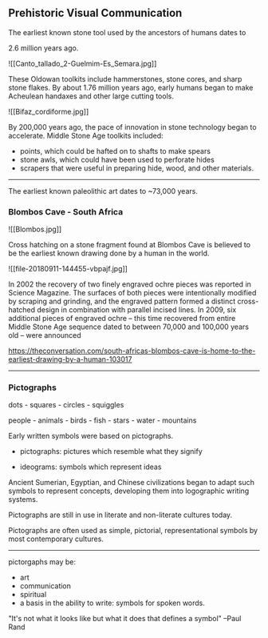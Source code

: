 ## Prehistoric Visual Communication

The earliest known stone tool used by the ancestors of humans dates to

2.6 million years ago.

![[Canto_tallado_2-Guelmim-Es_Semara.jpg]]

These Oldowan toolkits include hammerstones, stone cores, and sharp stone flakes. By about 1.76 million years ago, early humans began to make Acheulean handaxes and other large cutting tools.

![[Bifaz_cordiforme.jpg]]

By 200,000 years ago, the pace of innovation in stone technology began to accelerate. Middle Stone Age toolkits included: 

- points, which could be hafted on to shafts to make spears
- stone awls, which could have been used to perforate hides
- scrapers that were useful in preparing hide, wood, and other materials.

<hr>

The earliest known paleolithic art dates to ~73,000 years.

### Blombos Cave - South Africa

![[Blombos.jpg]]

Cross hatching on a stone fragment found at Blombos Cave is believed to be the earliest known drawing done by a human in the world.

![[file-20180911-144455-vbpajf.jpg]]

In 2002 the recovery of two finely engraved ochre pieces was reported in Science Magazine. The surfaces of both pieces were intentionally modified by scraping and grinding, and the engraved pattern formed a distinct cross-hatched design in combination with parallel incised lines. In 2009, six additional pieces of engraved ochre – this time recovered from entire Middle Stone Age sequence dated to between 70,000 and 100,000 years old – were announced

https://theconversation.com/south-africas-blombos-cave-is-home-to-the-earliest-drawing-by-a-human-103017

<hr>

### Pictographs

dots - squares - circles - squiggles

people - animals - birds - fish - stars - water - mountains

Early written symbols were based on pictographs.

- pictographs: pictures which resemble what they signify

- ideograms: symbols which represent ideas

Ancient Sumerian, Egyptian, and Chinese civilizations began to adapt such symbols to represent concepts, developing them into logographic writing systems. 

Pictographs are still in use in literate and non-literate cultures today.

Pictographs are often used as simple, pictorial, representational symbols by most contemporary cultures.

<hr>

pictorgaphs may be:

- art
- communication
- spiritual
- a basis in the ability to write: symbols for spoken words.

"It's not what it looks like but what it does that defines a symbol"
–Paul Rand